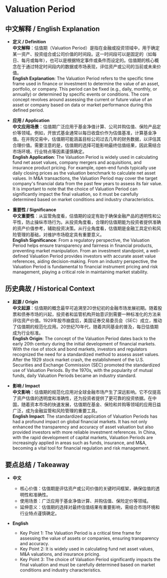 # Valuation Period

## 中文解释 / English Explanation

* **定义 / Definition**  
  **中文解释**：估值期（Valuation Period）是指在金融或投资领域中，用于确定某一资产、投资组合或公司价值的时间段。这一时间段可以是固定的（如每日、每月或每年），也可以是根据特定事件或条件而设定的。估值期的核心概念在于通过特定时间段内的数据或市场表现，评估资产或公司的当前或未来价值。  
  **English Explanation**: The Valuation Period refers to the specific time frame used in finance or investment to determine the value of an asset, portfolio, or company. This period can be fixed (e.g., daily, monthly, or annually) or determined by specific events or conditions. The core concept revolves around assessing the current or future value of an asset or company based on data or market performance during this defined period.

* **应用 / Application**  
  **中文应用场景**：估值期广泛应用于基金净值计算、公司并购估值、保险产品定价等领域。例如，开放式基金通常以每日收盘价作为估值基准，计算基金净值。在并购交易中，估值期可能涵盖目标公司过去几年的财务数据，以评估其合理价值。需要注意的是，估值期的选择可能影响最终估值结果，因此需结合市场环境、行业特点等因素谨慎确定。  
  **English Application**: The Valuation Period is widely used in calculating fund net asset values, company mergers and acquisitions, and insurance product pricing. For example, open-end funds typically use daily closing prices as the valuation benchmark to calculate net asset values. In M&A transactions, the Valuation Period may cover the target company's financial data from the past few years to assess its fair value. It is important to note that the choice of Valuation Period can significantly impact the final valuation, so it must be carefully determined based on market conditions and industry characteristics.

* **重要性 / Significance**  
  **中文重要性**：从监管角度看，估值期的设定有助于确保金融产品的透明性和公平性，防止操纵市场行为。从投资角度看，合理的估值期能为投资者提供准确的资产价值参考，辅助投资决策。从行业角度看，估值期是金融工具定价和风险管理的基础，对维护市场稳定具有重要意义。  
  **English Significance**: From a regulatory perspective, the Valuation Period helps ensure transparency and fairness in financial products, preventing market manipulation. From an investment standpoint, a well-defined Valuation Period provides investors with accurate asset value references, aiding decision-making. From an industry perspective, the Valuation Period is fundamental to financial instrument pricing and risk management, playing a critical role in maintaining market stability.

## 历史典故 / Historical Context

* **起源 / Origin**  
  **中文起源**：估值期的概念最早可追溯至20世纪初的金融市场发展初期。随着股票和债券市场的兴起，投资者和监管机构开始意识到需要一种标准化的方法来评估资产价值。1929年股市崩盘后，美国证券交易委员会（SEC）成立，推动了估值期的规范化应用。20世纪70年代，随着共同基金的普及，每日估值期成为行业标准。  
  **English Origin**: The concept of the Valuation Period dates back to the early 20th century during the initial development of financial markets. With the rise of stock and bond markets, investors and regulators recognized the need for a standardized method to assess asset values. After the 1929 stock market crash, the establishment of the U.S. Securities and Exchange Commission (SEC) promoted the standardized use of Valuation Periods. By the 1970s, with the popularity of mutual funds, daily Valuation Periods became an industry standard.

* **影响 / Impact**  
  **中文影响**：估值期的规范化应用对全球金融市场产生了深远影响。它不仅提高了资产估值的透明度和准确性，还为投资者提供了更可靠的投资依据。在中国，随着资本市场的快速发展，估值期在基金、保险和并购等领域的应用日益广泛，成为金融监管和风险管理的重要工具。  
  **English Impact**: The standardized application of Valuation Periods has had a profound impact on global financial markets. It has not only enhanced the transparency and accuracy of asset valuation but also provided investors with more reliable investment references. In China, with the rapid development of capital markets, Valuation Periods are increasingly applied in areas such as funds, insurance, and M&A, becoming a vital tool for financial regulation and risk management.

## 要点总结 / Takeaway

* **中文**  
  - 核心价值：估值期是评估资产或公司价值的关键时间框架，确保估值的透明性和准确性。  
  - 使用场景：广泛应用于基金净值计算、并购估值、保险定价等领域。  
  - 延伸意义：估值期的选择对最终估值结果有重要影响，需结合市场环境和行业特点谨慎确定。  

* **English**  
  - Key Point 1: The Valuation Period is a critical time frame for assessing the value of assets or companies, ensuring transparency and accuracy.  
  - Key Point 2: It is widely used in calculating fund net asset values, M&A valuations, and insurance pricing.  
  - Key Point 3: The choice of Valuation Period significantly impacts the final valuation and must be carefully determined based on market conditions and industry characteristics.